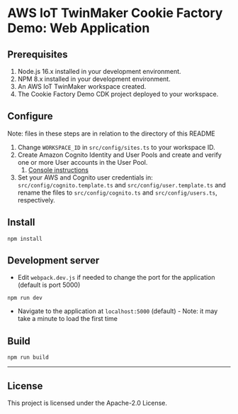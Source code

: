 # AWS IoT TwinMaker Cookie Factory Demo: Web Application

## Prerequisites

1. Node.js 16.x installed in your development environment.
2. NPM 8.x installed in your development environment.
3. An AWS IoT TwinMaker workspace created.
4. The Cookie Factory Demo CDK project deployed to your workspace.

## Configure

Note: files in these steps are in relation to the directory of this README

1. Change `WORKSPACE_ID` in `src/config/sites.ts` to your workspace ID.
2. Create Amazon Cognito Identity and User Pools and create and verify one or more User accounts in the User Pool.
   1. [Console instructions](./COGNITO_SAMPLE_SETUP_CONSOLE.md)
3. Set your AWS and Cognito user credentials in: `src/config/cognito.template.ts` and `src/config/user.template.ts` and rename the files to `src/config/cognito.ts` and `src/config/users.ts`, respectively.

## Install

```shell
npm install
```

## Development server

* Edit `webpack.dev.js` if needed to change the port for the application (default is port 5000)

```shell
npm run dev
```

* Navigate to the application at `localhost:5000` (default) - Note: it may take a minute to load the first time

## Build

```shell
npm run build
```
---

## License

This project is licensed under the Apache-2.0 License.
